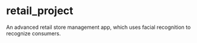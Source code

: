 # retail_project
An advanced retail store management app, which uses facial recognition to recognize consumers.
